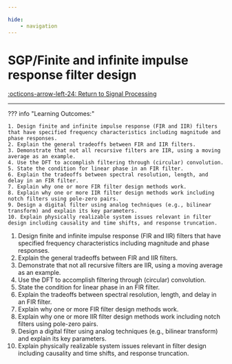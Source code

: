 ```yaml
---

hide:
    - navigation 
---
```

# SGP/Finite and infinite impulse response filter design

[:octicons-arrow-left-24: Return to Signal Processing](/Bodies-of-Knowledge/Signal-Processing/)

---

??? info "Learning Outcomes:"

    1. Design finite and infinite impulse response (FIR and IIR) filters that have specified frequency characteristics including magnitude and phase responses.
    2. Explain the general tradeoffs between FIR and IIR filters.
    3. Demonstrate that not all recursive filters are IIR, using a moving average as an example.
    4. Use the DFT to accomplish filtering through (circular) convolution.
    5. State the condition for linear phase in an FIR filter.
    6. Explain the tradeoffs between spectral resolution, length, and delay in an FIR filter.
    7. Explain why one or more FIR filter design methods work.
    8. Explain why one or more IIR filter design methods work including notch filters using pole-zero pairs.
    9. Design a digital filter using analog techniques (e.g., bilinear transform) and explain its key parameters.
    10. Explain physically realizable system issues relevant in filter design including causality and time shifts, and response truncation.

1. Design finite and infinite impulse response (FIR and IIR) filters that have specified frequency characteristics including magnitude and phase responses.
2. Explain the general tradeoffs between FIR and IIR filters.
3. Demonstrate that not all recursive filters are IIR, using a moving average as an example.
4. Use the DFT to accomplish filtering through (circular) convolution.
5. State the condition for linear phase in an FIR filter.
6. Explain the tradeoffs between spectral resolution, length, and delay in an FIR filter.
7. Explain why one or more FIR filter design methods work.
8. Explain why one or more IIR filter design methods work including notch filters using pole-zero pairs.
9. Design a digital filter using analog techniques (e.g., bilinear transform) and explain its key parameters.
10. Explain physically realizable system issues relevant in filter design including causality and time shifts, and response truncation.
